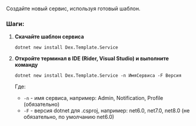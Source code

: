 Создайте новый сервис, используя готовый шаблон.

### Шаги:

1. **Скачайте шаблон сервиса**

    ```
    dotnet new install Dex.Template.Service
    ```

2. **Откройте терминал в IDE (Rider, Visual Studio) и выполните команду**

    ```
    dotnet new install Dex.Template.Service -n ИмяСервиса -F Версия
    ```

    Где:
    - `-n` - имя сервиса, например: Admin, Notification, Profile (обязательно)
    - `-F` - версия dotnet для .csproj, например: net6.0, net7.0, net8.0 (не обязательно, по умолчанию net6.0)
